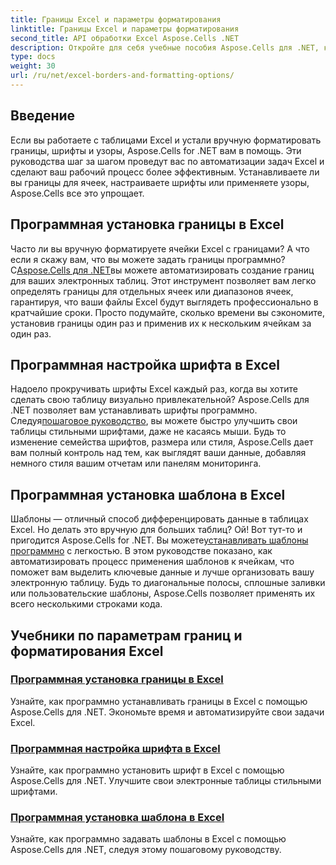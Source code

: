 ```yaml
---
title: Границы Excel и параметры форматирования
linktitle: Границы Excel и параметры форматирования
second_title: API обработки Excel Aspose.Cells .NET
description: Откройте для себя учебные пособия Aspose.Cells для .NET, которые научат вас программно устанавливать границы, шрифты и шаблоны Excel, экономя время и улучшая ваши электронные таблицы.
type: docs
weight: 30
url: /ru/net/excel-borders-and-formatting-options/
---
```

## Введение

Если вы работаете с таблицами Excel и устали вручную форматировать границы, шрифты и узоры, Aspose.Cells for .NET вам в помощь. Эти руководства шаг за шагом проведут вас по автоматизации задач Excel и сделают ваш рабочий процесс более эффективным. Устанавливаете ли вы границы для ячеек, настраиваете шрифты или применяете узоры, Aspose.Cells все это упрощает.

## Программная установка границы в Excel

 Часто ли вы вручную форматируете ячейки Excel с границами? А что если я скажу вам, что вы можете задать границы программно? С[Aspose.Cells для .NET](./setting-border/)вы можете автоматизировать создание границ для ваших электронных таблиц. Этот инструмент позволяет вам легко определять границы для отдельных ячеек или диапазонов ячеек, гарантируя, что ваши файлы Excel будут выглядеть профессионально в кратчайшие сроки. Просто подумайте, сколько времени вы сэкономите, установив границы один раз и применив их к нескольким ячейкам за один раз.

## Программная настройка шрифта в Excel

 Надоело прокручивать шрифты Excel каждый раз, когда вы хотите сделать свою таблицу визуально привлекательной? Aspose.Cells для .NET позволяет вам устанавливать шрифты программно. Следуя[пошаговое руководство](./setting-font/), вы можете быстро улучшить свои таблицы стильными шрифтами, даже не касаясь мыши. Будь то изменение семейства шрифтов, размера или стиля, Aspose.Cells дает вам полный контроль над тем, как выглядят ваши данные, добавляя немного стиля вашим отчетам или панелям мониторинга.

## Программная установка шаблона в Excel

Шаблоны — отличный способ дифференцировать данные в таблицах Excel. Но делать это вручную для больших таблиц? Ой! Вот тут-то и пригодится Aspose.Cells for .NET. Вы можете[устанавливать шаблоны программно](./setting-pattern/) с легкостью. В этом руководстве показано, как автоматизировать процесс применения шаблонов к ячейкам, что поможет вам выделить ключевые данные и лучше организовать вашу электронную таблицу. Будь то диагональные полосы, сплошные заливки или пользовательские шаблоны, Aspose.Cells позволяет применять их всего несколькими строками кода.

## Учебники по параметрам границ и форматирования Excel
### [Программная установка границы в Excel](./setting-border/)
Узнайте, как программно устанавливать границы в Excel с помощью Aspose.Cells для .NET. Экономьте время и автоматизируйте свои задачи Excel.
### [Программная настройка шрифта в Excel](./setting-font/)
Узнайте, как программно установить шрифт в Excel с помощью Aspose.Cells для .NET. Улучшите свои электронные таблицы стильными шрифтами.
### [Программная установка шаблона в Excel](./setting-pattern/)
Узнайте, как программно задавать шаблоны в Excel с помощью Aspose.Cells для .NET, следуя этому пошаговому руководству.